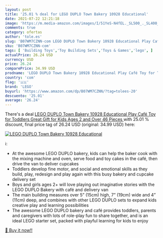 ```yaml
---
layout: post
title: '25.01 % deal for LEGO DUPLO Town Bakery 10928 Educational'
date: 2021-07-22 12:21:18
image: 'https://m.media-amazon.com/images/I/51YeS-N4fEL._SL500_._SL400_.jpg'
comments: true
category: ofertas
author: 'tole.es'
slug: 'B07WM7CZNN-com LEGO DUPLO Town Bakery 10928 Educational Play Café Toy...'
sku: 'B07WM7CZNN-com'
tags: [ 'Building Toys','Toy Building Sets','Toys & Games','lego', ]
actualPrice: 26.24 USD
currency: USD
price: 26.24
comparePrice: 34.99 USD
prodname: 'LEGO DUPLO Town Bakery 10928 Educational Play Café Toy for Toddlers  Great Gift for Kids Ages 2 and Over  46 Pieces '
country: 'com'
flag: '🇺🇸'
brand: 'LEGO'
buyurl: 'https://www.amazon.com/dp/B07WM7CZNN/?tag=tolees-20'
descuento: '25.01'
average: '26.24'
---
```


There's a deal [LEGO DUPLO Town Bakery 10928 Educational Play Café Toy for Toddlers  Great Gift for Kids Ages 2 and Over  46 Pieces ](https://www.amazon.com/dp/B07WM7CZNN/?tag=tolees-20)  with  25.01 % discount, final price tag of  26.24 USD (original: 34.99 USD) here:

[![LEGO DUPLO Town Bakery 10928 Educational](https://m.media-amazon.com/images/I/51YeS-N4fEL._SL500_._SL400_.jpg)](https://www.amazon.com/dp/B07WM7CZNN/?tag=tolees-20)

ℹ️:

- At the awesome LEGO DUPLO bakery, kids can help the baker cook with the mixing machine and oven, serve food and toy cakes in the café, then drive the van to deliver cupcakes
- Toddlers develop fine motor, and social and emotional skills as they build, play, redesign and play again with this busy bakery and cupcake delivery set
- Boys and girls ages 2+ will love playing out imaginative stories with the LEGO DUPLO Bakery with café and delivery van
- The main building measures over 5” (15cm) high, 7” (19cm) wide and 4” (11cm) deep, and combines with other LEGO DUPLO sets to expand kids creative play and learning possibilities
- The awesome LEGO DUPLO bakery and café provides toddlers, parents and caregivers with lots of role-play fun to share together, and is an ideal LEGO starter set, packed with playful learning for kids to enjoy

[🛒 Buy it now!!](https://www.amazon.com/dp/B07WM7CZNN/?tag=tolees-20)
